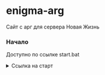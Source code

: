 # enigma-arg  
Сайт с арг для сервера Новая Жизнь


### Начало
Доступно по ссылке start.bat
<details>
  <summary>Ссылка на старт</summary>
  Файл start.bat
  ```
  https://enigma-arg.vercel.app?cmd=start.bat
  ```
  
</details>
